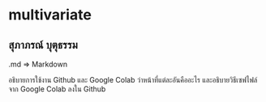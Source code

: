 # multivariate
## สุภาภรณ์ บุตุธรรม

 .md => Markdown
 
 อธิบายการใช้งาน Github และ Google Colab ว่าหน้าที่แต่ละอันคืออะไร และอธิบายวิธีเซฟไฟล์จาก Google Colab ลงใน Github
